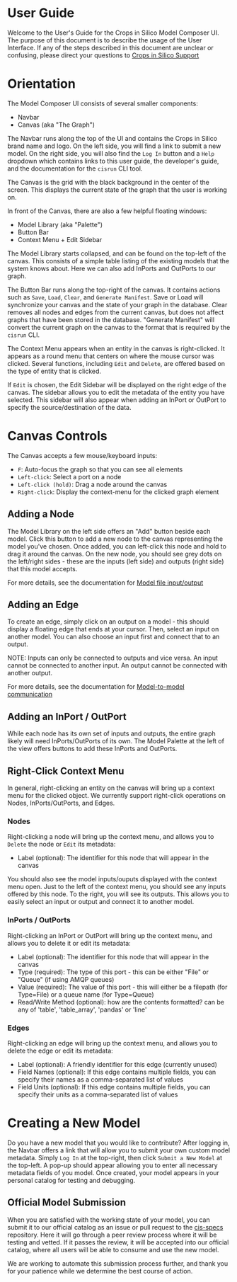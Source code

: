 # User Guide
Welcome to the User's Guide for the Crops in Silico Model Composer UI. The purpose of this document is to describe the usage of the User Interface. If any of the steps described in this document are unclear or confusing, please direct your questions to [Crops in Silico Support](mailto:lambert8@illinois.edu)

# Orientation
The Model Composer UI consists of several smaller components:
* Navbar
* Canvas (aka "The Graph")

The Navbar runs along the top of the UI and contains the Crops in Silico brand name and logo. On the left side, you will find a link to submit a new model. On the right side, you will also find the `Log In` button and a `Help` dropdown which contains links to this user guide, the developer's guide, and the documentation for the `cisrun` CLI tool.

The Canvas is the grid with the black background in the center of the screen. This displays the current state of the graph that the user is working on. 

In front of the Canvas, there are also a few helpful floating windows:
* Model Library (aka "Palette")
* Button Bar
* Context Menu + Edit Sidebar

The Model Library starts collapsed, and can be found on the top-left of the canvas. This consists of a simple table listing of the existing models that the system knows about. Here we can also add InPorts and OutPorts to our graph.

The Button Bar runs along the top-right of the canvas. It contains actions such as `Save`, `Load`, `Clear`, and `Generate Manifest`. Save or Load will synchronize your canvas and the state of your graph in the database. Clear removes all nodes and edges from the current canvas, but does not affect graphs that have been stored in the database. "Generate Manifest" will convert the current graph on the canvas to the format that is required by the `cisrun` CLI.

The Context Menu appears when an entity in the canvas is right-clicked. It appears as a round menu that centers on where the mouse cursor was clicked. Several functions, including `Edit` and `Delete`, are offered based on the type of entity that is clicked.

If `Edit` is chosen, the Edit Sidebar will be displayed on the right edge of the canvas. The sidebar allows you to edit the metadata of the entity you have selected. This sidebar will also appear when adding an InPort or OutPort to specify the source/destination of the data.

# Canvas Controls
The Canvas accepts a few mouse/keyboard inputs:
* `F`: Auto-focus the graph so that you can see all elements
* `Left-click`: Select a port on a node
* `Left-click (hold)`: Drag a node around the canvas
* `Right-click`: Display the context-menu for the clicked graph element

## Adding a Node
The Model Library on the left side offers an "Add" button beside each model. Click this button to add a new node to the canvas representing the model you've chosen. Once added, you can left-click this node and hold to drag it around the  canvas. On the new node, you should see grey dots on the left/right sides - these are the inputs (left side) and outputs (right side) that this model accepts.

For more details, see the documentation for [Model file input/output](https://cropsinsilico.github.io/cis_interface/getting_started.html#model-file-input-output)

## Adding an Edge
To create an edge, simply click on an output on a model - this should display a floating edge that ends at your cursor. Then, select an input on  another model. You can also choose an input first and connect that to an output.

NOTE: Inputs can only be connected to outputs and vice versa. An input cannot be connected to another input. An output cannot be connected with another output.

For more details, see the documentation for [Model-to-model communication](https://cropsinsilico.github.io/cis_interface/getting_started.html#model-to-model-communication-with-connections)

## Adding an InPort / OutPort
While each node has its own set of inputs and outputs, the entire graph likely will need InPorts/OutPorts of its own. The Model Palette at the left of the view offers buttons to add these InPorts and OutPorts.

## Right-Click Context Menu
In general, right-clicking an entity on the canvas will bring up a context menu for the clicked object. We currently support right-click operations on Nodes, InPorts/OutPorts, and Edges.

### Nodes
Right-clicking a node will bring up the context menu, and allows you to `Delete` the node or `Edit` its metadata:
* Label (optional): The identifier for this node that will appear in the canvas

You should also see the model inputs/ouputs displayed with the context menu open. Just to the left of the context menu, you should see any inputs offered by this node. To the right, you will see its outputs. This allows you to easily select an input or output and connect it to another model.

### InPorts / OutPorts
Right-clicking an InPort or OutPort will bring up the context menu, and allows you to delete it or edit its metadata:
* Label (optional): The identifier for this node that will appear in the canvas
* Type (required): The type of this port - this can be either "File" or "Queue" (if using AMQP queues)
* Value (required): The value of this port - this will either be a filepath (for Type=File) or a queue name (for Type=Queue)
* Read/Write Method (optional): how are the contents formatted? can be any of 'table', 'table_array', 'pandas' or 'line'

### Edges
Right-clicking an edge will bring up the context menu, and allows you to delete the edge or edit its metadata:
* Label (optional): A friendly identifier for this edge (currently unused)
* Field Names (optional): If this edge contains multiple fields, you can specify their names as a comma-separated list of values
* Field Units (optional): If this edge contains multiple fields, you can specify their units as a comma-separated list of values

# Creating a New Model
Do you have a new model that you would like to contribute? After logging in, the Navbar offers a link that will allow you to submit your own custom model metadata. Simply `Log In` at the top-right, then click `Submit a New Model` at the top-left. A pop-up should appear allowing you to enter all necessary metadata fields of you model. Once created, your model appears in your personal catalog for testing and debugging.

## Official Model Submission
When you are satisfied with the working state of your model, you can submit it to our official catalog as an issue or pull request to the [cis-specs](https://github.com/cropsinsilico/cis-specs) repository. Here it will go through a peer review process where it will be testing and vetted. If it passes the review, it will be accepted into our official catalog, where all users will be able to consume and use the new model.

We are working to automate this submission process further, and thank you for your patience while we determine the best course of action.

